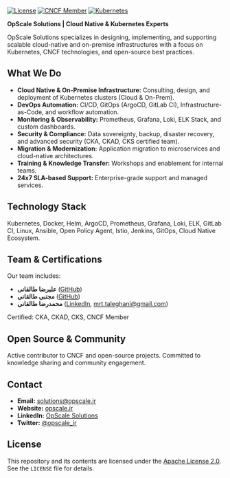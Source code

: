 
[![License](https://img.shields.io/badge/License-Apache%202.0-blue.svg)](https://opensource.org/licenses/Apache-2.0)
[![CNCF Member](https://img.shields.io/badge/CNCF-Member-blueviolet.svg)](https://www.cncf.io/)
[![Kubernetes](https://img.shields.io/badge/Kubernetes-Certified%20Experts-blue.svg)](https://www.cncf.io/certification/)

**OpScale Solutions | Cloud Native & Kubernetes Experts**

OpScale Solutions specializes in designing, implementing, and supporting scalable cloud-native and on-premise infrastructures with a focus on Kubernetes, CNCF technologies, and open-source best practices.

## What We Do

- **Cloud Native & On-Premise Infrastructure:** Consulting, design, and deployment of Kubernetes clusters (Cloud & On-Prem).
- **DevOps Automation:** CI/CD, GitOps (ArgoCD, GitLab CI), Infrastructure-as-Code, and workflow automation.
- **Monitoring & Observability:** Prometheus, Grafana, Loki, ELK Stack, and custom dashboards.
- **Security & Compliance:** Data sovereignty, backup, disaster recovery, and advanced security (CKA, CKAD, CKS certified team).
- **Migration & Modernization:** Application migration to microservices and cloud-native architectures.
- **Training & Knowledge Transfer:** Workshops and enablement for internal teams.
- **24x7 SLA-based Support:** Enterprise-grade support and managed services.

## Technology Stack

Kubernetes, Docker, Helm, ArgoCD, Prometheus, Grafana, Loki, ELK, GitLab CI, Linux, Ansible, Open Policy Agent, Istio, Jenkins, GitOps, Cloud Native Ecosystem.

## Team & Certifications

Our team includes:
- **علیرضا طالقانی** ([GitHub](https://github.com/AliRezaTaleghani))
- **مجتبی طالقانی** ([GitHub](https://github.com/mojitaleghani))
- **محمدرضا طالقانی** ([LinkedIn](https://www.linkedin.com/in/mohammad-reza-taleghani-b6684049/), mrt.taleghani@gmail.com)

Certified: CKA, CKAD, CKS, CNCF Member

## Open Source & Community

Active contributor to CNCF and open-source projects. Committed to knowledge sharing and community engagement.

## Contact

- **Email:** [solutions@opscale.ir](mailto:solutions@opscale.ir)
- **Website:** [opscale.ir](https://opscale.ir)
- **LinkedIn:** [OpScale Solutions](https://www.linkedin.com/company/opscale-solutions)
- **Twitter:** [@opscale_ir](https://twitter.com/opscale_ir)

## License

This repository and its contents are licensed under the [Apache License 2.0](https://opensource.org/licenses/Apache-2.0). See the `LICENSE` file for details.
